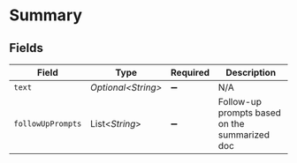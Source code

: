 # Summary


## Fields

| Field                                         | Type                                          | Required                                      | Description                                   |
| --------------------------------------------- | --------------------------------------------- | --------------------------------------------- | --------------------------------------------- |
| `text`                                        | *Optional\<String>*                           | :heavy_minus_sign:                            | N/A                                           |
| `followUpPrompts`                             | List\<*String*>                               | :heavy_minus_sign:                            | Follow-up prompts based on the summarized doc |
